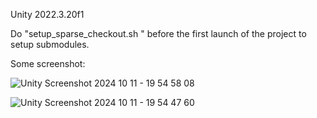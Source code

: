 
Unity 2022.3.20f1

Do "setup_sparse_checkout.sh " before the first launch of the project to setup submodules.

Some screenshot:

![Unity Screenshot 2024 10 11 - 19 54 58 08](https://github.com/user-attachments/assets/441f941f-001d-4d8f-a6b2-5a4ded25ca05)

![Unity Screenshot 2024 10 11 - 19 54 47 60](https://github.com/user-attachments/assets/a6086b07-e6fc-4b4f-b37d-e1c6a3525523)

